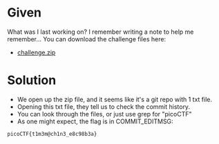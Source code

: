 # Given
What was I last working on? I remember writing a note to help me remember...
You can download the challenge files here:
- [challenge.zip](https://artifacts.picoctf.net/c_titan/162/challenge.zip)

# Solution
- We open up the zip file, and it seems like it's a git repo with 1 txt file.
- Opening this txt file, they tell us to check the commit history.
- You can look through the files, or just use grep for "picoCTF"
- As one might expect, the flag is in COMMIT_EDITMSG:
```
picoCTF{t1m3m@ch1n3_e8c98b3a}
```
